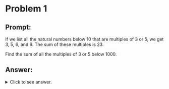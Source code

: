# Problem 1

## Prompt:

If we list all the natural numbers below 10 that are multiples of 3 or 5, we
get 3, 5, 6, and 9. The sum of these multiples is 23.

Find the sum of all the multiples of 3 or 5 below 1000.

## Answer:

<details>
  <summary>Click to see answer.</summary>
233168
</details>
